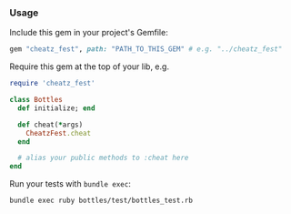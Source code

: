 ### Usage

Include this gem in your project's Gemfile:

```ruby
gem "cheatz_fest", path: "PATH_TO_THIS_GEM" # e.g. "../cheatz_fest"
```

Require this gem at the top of your lib, e.g.

```ruby
require 'cheatz_fest'

class Bottles
  def initialize; end

  def cheat(*args)
    CheatzFest.cheat
  end

  # alias your public methods to :cheat here
end
```

Run your tests with `bundle exec`:

`bundle exec ruby bottles/test/bottles_test.rb`